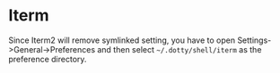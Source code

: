 # Iterm

Since Iterm2 will remove symlinked setting, you have to open Settings->General->Preferences and then select
`~/.dotty/shell/iterm` as the preference directory.
